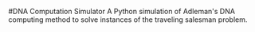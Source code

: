 #DNA Computation Simulator
A Python simulation of Adleman's DNA computing method to solve instances of the traveling salesman problem.
